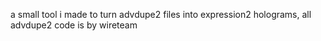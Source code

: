 a small tool i made to turn advdupe2 files into expression2 holograms, all advdupe2 code is by wireteam
